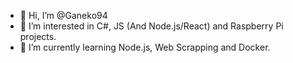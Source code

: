 - 👋 Hi, I’m @Ganeko94
- 👀 I’m interested in C#, JS (And Node.js/React) and Raspberry Pi projects.
- :beginner: I’m currently learning Node.js, Web Scrapping and Docker.

<!---
Ganeko94/Ganeko94 is a ✨ special ✨ repository because its `README.md` (this file) appears on your GitHub profile.
You can click the Preview link to take a look at your changes.
--->
